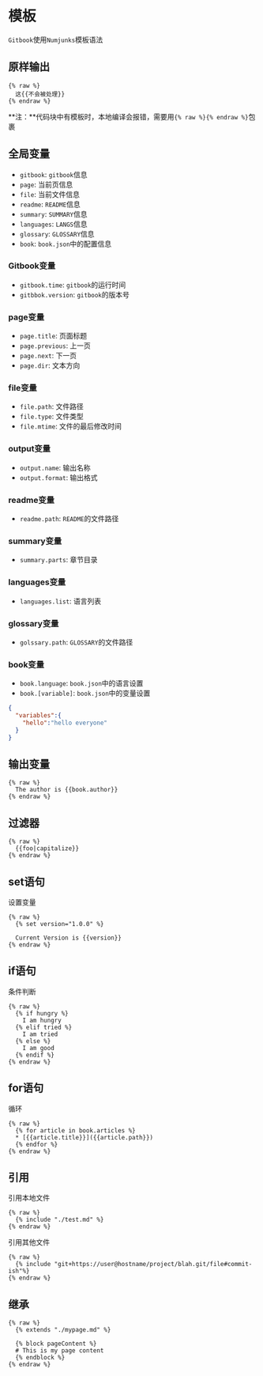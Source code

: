 # 模板

`Gitbook`使用`Numjunks`模板语法

## 原样输出

```
{% raw %}
  这{{不会被处理}}
{% endraw %}
```

**注：**代码块中有模板时，本地编译会报错，需要用`{% raw %}{% endraw %}`包裹

## 全局变量

* `gitbook`: `gitbook`信息
* `page`: 当前页信息
* `file`: 当前文件信息
* `readme`: `README`信息
* `summary`: `SUMMARY`信息
* `languages`: `LANGS`信息
* `glossary`: `GLOSSARY`信息
* `book`: `book.json`中的配置信息

### Gitbook变量

* `gitbook.time`: `gitbook`的运行时间
* `gitbbok.version`: `gitbook`的版本号

### page变量

* `page.title`: 页面标题
* `page.previous`: 上一页
* `page.next`: 下一页
* `page.dir`: 文本方向

### file变量

* `file.path`: 文件路径
* `file.type`: 文件类型
* `file.mtime`: 文件的最后修改时间

### output变量

* `output.name`: 输出名称
* `output.format`: 输出格式

### readme变量

* `readme.path`: `README`的文件路径

### summary变量

* `summary.parts`: 章节目录

### languages变量

* `languages.list`: 语言列表

### glossary变量

* `golssary.path`: `GLOSSARY`的文件路径

### book变量

* `book.language`: `book.json`中的语言设置
* `book.[variable]`: `book.json`中的变量设置

```json
{
  "variables":{
    "hello":"hello everyone"
  }
}
```

## 输出变量

```
{% raw %}
  The author is {{book.author}}
{% endraw %}
```

## 过滤器

```
{% raw %}
  {{foo|capitalize}}
{% endraw %}
```

## set语句

设置变量

```
{% raw %}
  {% set version="1.0.0" %}

  Current Version is {{version}}
{% endraw %}
```

## if语句

条件判断

```
{% raw %}
  {% if hungry %}
    I am hungry
  {% elif tried %}
    I am tried
  {% else %}
    I am good
  {% endif %}
{% endraw %}
```

## for语句

循环

```
{% raw %}
  {% for article in book.articles %}
  * [{{article.title}}]({{article.path}})
  {% endfor %}
{% endraw %}
```

## 引用

引用本地文件

```
{% raw %}
  {% include "./test.md" %}
{% endraw %}
```

引用其他文件

```
{% raw %}
  {% include "git+https://user@hostname/project/blah.git/file#commit-ish"%}
{% endraw %}
```

## 继承

```
{% raw %}
  {% extends "./mypage.md" %}

  {% block pageContent %}
  # This is my page content
  {% endblock %}
{% endraw %}
```
